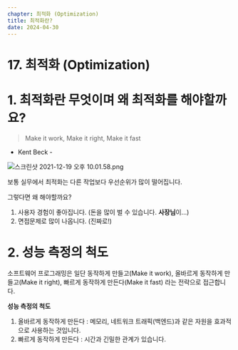 ```yaml
---
chapter: 최적화 (Optimization)
title: 최적화란?
date: 2024-04-30
---
```


# 17. 최적화 (Optimization)

# 1. 최적화란 무엇이며 왜 최적화를 해야할까요?

> Make it work, Make it right, Make it fast

- Kent Beck -

![스크린샷 2021-12-19 오후 10.01.58.png](/images/essentials-javascript/chapter14/%E1%84%89%E1%85%B3%E1%84%8F%E1%85%B3%E1%84%85%E1%85%B5%E1%86%AB%E1%84%89%E1%85%A3%E1%86%BA_2021-12-19_%E1%84%8B%E1%85%A9%E1%84%92%E1%85%AE_10.01.58.png)

보통 실무에서 최적화는 다른 작업보다 우선순위가 많이 떨어집니다.

그렇다면 왜 해야할까요?

1. 사용자 경험이 좋아집니다. (돈을 많이 벌 수 있습니다. **사장님**이…)
2. 면접문제로 많이 나옵니다. (진짜로!)

# 2. 성능 측정의 척도

소프트웨어 프로그래밍은 일단 동작하게 만들고(Make it work), 올바르게 동작하게 만들고(Make it right), 빠르게 동작하게 만든다(Make it fast) 라는 전략으로 접근합니다.

**성능 측정의 척도**

1. 올바르게 동작하게 만든다 : 메모리, 네트워크 트래픽(백엔드)과 같은 자원을 효과적으로 사용하는 것입니다.
2. 빠르게 동작하게 만든다 : 시간과 긴밀한 관계가 있습니다.
